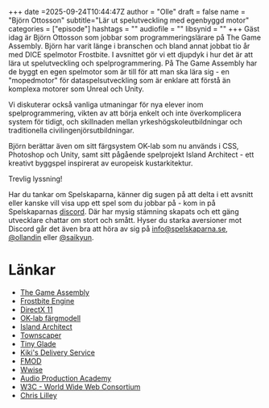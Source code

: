 +++
date =2025-09-24T10:44:47Z
author = "Olle"
draft = false
name = "Björn Ottosson"
subtitle="Lär ut spelutveckling med egenbyggd motor"
categories = ["episode"]
hashtags = ""
audiofile = ""
libsynid = ""
+++
Gäst idag är Björn Ottosson som jobbar som programmeringslärare på The Game Assembly. Björn har varit länge i branschen och bland annat jobbat tio år med DICE spelmotor Frostbite. I avsnittet gör vi ett djupdyk i hur det är att lära ut spelutveckling och spelprogrammering. På The Game Assembly har de byggt en egen spelmotor som är till för att man ska lära sig - en "mopedmotor" för dataspelsutveckling som är enklare att förstå än komplexa motorer som Unreal och Unity.

Vi diskuterar också vanliga utmaningar för nya elever inom spelprogrammering, vikten av att börja enkelt och inte överkomplicera system för tidigt, och skillnaden mellan yrkeshögskoleutbildningar och traditionella civilingenjörsutbildningar.

Björn berättar även om sitt färgsystem OK-lab som nu används i CSS, Photoshop och Unity, samt sitt pågående spelprojekt Island Architect - ett kreativt byggspel inspirerat av europeisk kustarkitektur.

Trevlig lyssning!

Har du tankar om Spelskaparna, känner dig sugen på att delta i ett avsnitt eller kanske vill visa upp ett spel som du jobbar på - kom in på Spelskaparnas [discord](https://discord.gg/hBHEXss). Där har mysig stämning skapats och ett gäng utvecklare chattar om stort och smått. Hyser du starka aversioner mot Discord går det även bra att höra av sig på info@spelskaparna.se, [@ollandin](https://twitter.com/ollelandin) eller [@saikyun](https://twitter.com/Saikyun).

# Länkar
* [The Game Assembly](https://www.thegameassembly.com/)
* [Frostbite Engine](https://www.ea.com/frostbite)
* [DirectX 11](https://en.wikipedia.org/wiki/DirectX#DirectX_11)
* [OK-lab färgmodell](https://bottosson.github.io/posts/oklab/)
* [Island Architect](https://store.steampowered.com/app/3079100/Island_Architect/)
* [Townscaper](https://store.steampowered.com/app/1291340/Townscaper/)
* [Tiny Glade](https://store.steampowered.com/app/2198150/Tiny_Glade/)
* [Kiki's Delivery Service](https://en.wikipedia.org/wiki/Kiki%27s_Delivery_Service)
* [FMOD](https://www.fmod.com/)
* [Wwise](https://www.audiokinetic.com/products/wwise/)
* [Audio Production Academy](https://www.apacademy.se/)
* [W3C - World Wide Web Consortium](https://www.w3.org/)
* [Chris Lilley](https://svgees.us/)
